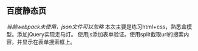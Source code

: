 ## 百度静态页
*当前webpack未使用，json文件可以忽略*
本次主要是练习html+css，熟悉盒模型。添加jQuery实现走马灯。
使用js添加表单验证。使用split截取url的搜索内容，并显示在表单搜索框上。
